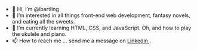 - 👋 Hi, I’m @ibartling
- 👀 I’m interested in all things front-end web development, fantasy novels, and eating all the sweets.
- 🌱 I’m currently learning HTML, CSS, and JavaScript. Oh, and how to play the ukulele and piano.
- 📫 How to reach me ... send me a message on <a href="https://www.linkedin.com/in/isabel-bartling" target="_blank">Linkedin </a>.

<!---
ibartling/ibartling is a ✨ special ✨ repository because its `README.md` (this file) appears on your GitHub profile.
You can click the Preview link to take a look at your changes.
--->

